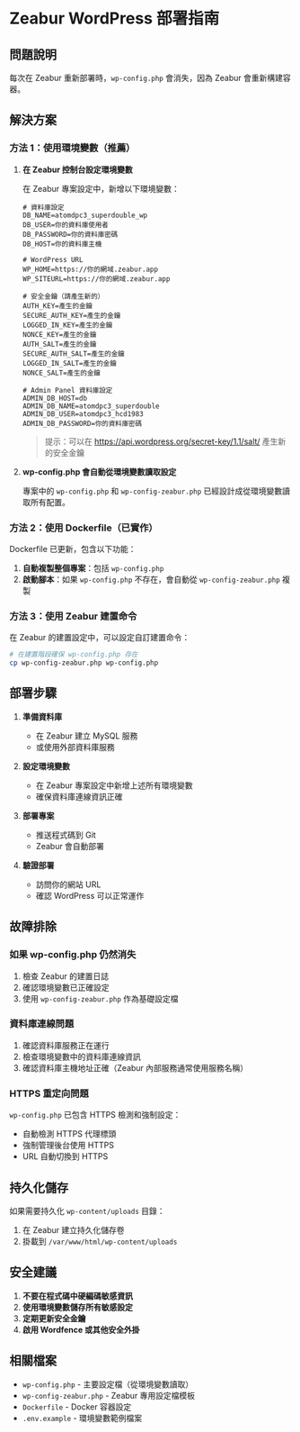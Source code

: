 # Zeabur WordPress 部署指南

## 問題說明
每次在 Zeabur 重新部署時，`wp-config.php` 會消失，因為 Zeabur 會重新構建容器。

## 解決方案

### 方法 1：使用環境變數（推薦）

1. **在 Zeabur 控制台設定環境變數**
   
   在 Zeabur 專案設定中，新增以下環境變數：

   ```
   # 資料庫設定
   DB_NAME=atomdpc3_superdouble_wp
   DB_USER=你的資料庫使用者
   DB_PASSWORD=你的資料庫密碼
   DB_HOST=你的資料庫主機
   
   # WordPress URL
   WP_HOME=https://你的網域.zeabur.app
   WP_SITEURL=https://你的網域.zeabur.app
   
   # 安全金鑰（請產生新的）
   AUTH_KEY=產生的金鑰
   SECURE_AUTH_KEY=產生的金鑰
   LOGGED_IN_KEY=產生的金鑰
   NONCE_KEY=產生的金鑰
   AUTH_SALT=產生的金鑰
   SECURE_AUTH_SALT=產生的金鑰
   LOGGED_IN_SALT=產生的金鑰
   NONCE_SALT=產生的金鑰
   
   # Admin Panel 資料庫設定
   ADMIN_DB_HOST=db
   ADMIN_DB_NAME=atomdpc3_superdouble
   ADMIN_DB_USER=atomdpc3_hcd1983
   ADMIN_DB_PASSWORD=你的資料庫密碼
   ```

   > 提示：可以在 https://api.wordpress.org/secret-key/1.1/salt/ 產生新的安全金鑰

2. **wp-config.php 會自動從環境變數讀取設定**
   
   專案中的 `wp-config.php` 和 `wp-config-zeabur.php` 已經設計成從環境變數讀取所有配置。

### 方法 2：使用 Dockerfile（已實作）

Dockerfile 已更新，包含以下功能：

1. **自動複製整個專案**：包括 `wp-config.php`
2. **啟動腳本**：如果 `wp-config.php` 不存在，會自動從 `wp-config-zeabur.php` 複製

### 方法 3：使用 Zeabur 建置命令

在 Zeabur 的建置設定中，可以設定自訂建置命令：

```bash
# 在建置階段確保 wp-config.php 存在
cp wp-config-zeabur.php wp-config.php
```

## 部署步驟

1. **準備資料庫**
   - 在 Zeabur 建立 MySQL 服務
   - 或使用外部資料庫服務

2. **設定環境變數**
   - 在 Zeabur 專案設定中新增上述所有環境變數
   - 確保資料庫連線資訊正確

3. **部署專案**
   - 推送程式碼到 Git
   - Zeabur 會自動部署

4. **驗證部署**
   - 訪問你的網站 URL
   - 確認 WordPress 可以正常運作

## 故障排除

### 如果 wp-config.php 仍然消失

1. 檢查 Zeabur 的建置日誌
2. 確認環境變數已正確設定
3. 使用 `wp-config-zeabur.php` 作為基礎設定檔

### 資料庫連線問題

1. 確認資料庫服務正在運行
2. 檢查環境變數中的資料庫連線資訊
3. 確認資料庫主機地址正確（Zeabur 內部服務通常使用服務名稱）

### HTTPS 重定向問題

`wp-config.php` 已包含 HTTPS 檢測和強制設定：
- 自動檢測 HTTPS 代理標頭
- 強制管理後台使用 HTTPS
- URL 自動切換到 HTTPS

## 持久化儲存

如果需要持久化 `wp-content/uploads` 目錄：

1. 在 Zeabur 建立持久化儲存卷
2. 掛載到 `/var/www/html/wp-content/uploads`

## 安全建議

1. **不要在程式碼中硬編碼敏感資訊**
2. **使用環境變數儲存所有敏感設定**
3. **定期更新安全金鑰**
4. **啟用 Wordfence 或其他安全外掛**

## 相關檔案

- `wp-config.php` - 主要設定檔（從環境變數讀取）
- `wp-config-zeabur.php` - Zeabur 專用設定檔模板
- `Dockerfile` - Docker 容器設定
- `.env.example` - 環境變數範例檔案